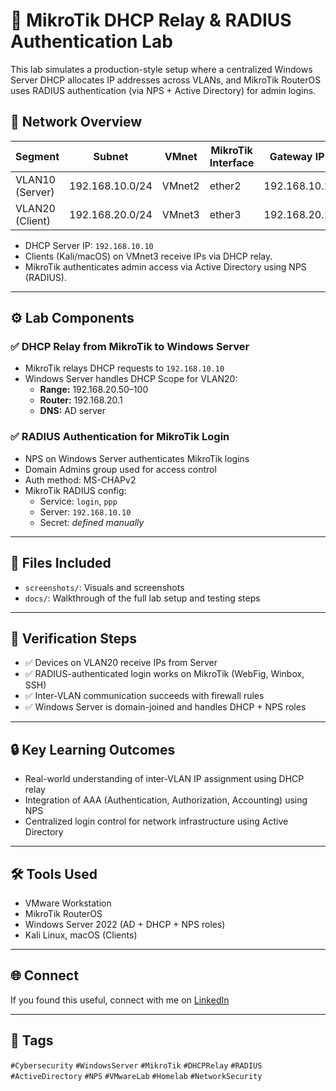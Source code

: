 # 🎯 MikroTik DHCP Relay & RADIUS Authentication Lab

This lab simulates a production-style setup where a centralized Windows Server DHCP allocates IP addresses across VLANs, and MikroTik RouterOS uses RADIUS authentication (via NPS + Active Directory) for admin logins.

## 📡 Network Overview

| Segment         | Subnet            | VMnet   | MikroTik Interface  | Gateway IP     |
|-----------------|-------------------|---------|---------------------|----------------|
| VLAN10 (Server) | 192.168.10.0/24   | VMnet2  | ether2              | 192.168.10.1   |
| VLAN20 (Client) | 192.168.20.0/24   | VMnet3  | ether3              | 192.168.20.1   |

- DHCP Server IP: `192.168.10.10`
- Clients (Kali/macOS) on VMnet3 receive IPs via DHCP relay.
- MikroTik authenticates admin access via Active Directory using NPS (RADIUS).

---

## ⚙️ Lab Components

### ✅ DHCP Relay from MikroTik to Windows Server

- MikroTik relays DHCP requests to `192.168.10.10`
- Windows Server handles DHCP Scope for VLAN20:
  - **Range:** 192.168.20.50–100
  - **Router:** 192.168.20.1
  - **DNS:** AD server

### ✅ RADIUS Authentication for MikroTik Login

- NPS on Windows Server authenticates MikroTik logins
- Domain Admins group used for access control
- Auth method: MS-CHAPv2
- MikroTik RADIUS config:
  - Service: `login`, `ppp`
  - Server: `192.168.10.10`
  - Secret: _defined manually_

---

## 📁 Files Included

- `screenshots/`: Visuals and screenshots
- `docs/`: Walkthrough of the full lab setup and testing steps

---

## 🧪 Verification Steps

- ✅ Devices on VLAN20 receive IPs from Server
- ✅ RADIUS-authenticated login works on MikroTik (WebFig, Winbox, SSH)
- ✅ Inter-VLAN communication succeeds with firewall rules
- ✅ Windows Server is domain-joined and handles DHCP + NPS roles

---

## 🔒 Key Learning Outcomes

- Real-world understanding of inter-VLAN IP assignment using DHCP relay
- Integration of AAA (Authentication, Authorization, Accounting) using NPS
- Centralized login control for network infrastructure using Active Directory

---

## 🛠 Tools Used

- VMware Workstation
- MikroTik RouterOS
- Windows Server 2022 (AD + DHCP + NPS roles)
- Kali Linux, macOS (Clients)

---

## 🌐 Connect

If you found this useful, connect with me on [LinkedIn](https://www.linkedin.com/in/ediomobrendan)

---

## 📌 Tags

`#Cybersecurity` `#WindowsServer` `#MikroTik` `#DHCPRelay` `#RADIUS` `#ActiveDirectory` `#NPS` `#VMwareLab` `#Homelab` `#NetworkSecurity`